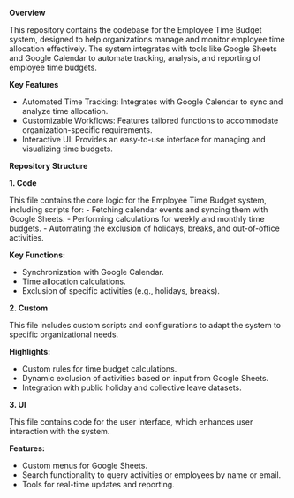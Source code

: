 **Overview**

This repository contains the codebase for the Employee Time Budget system, designed to help organizations manage and monitor employee time allocation effectively. The system integrates with tools like Google Sheets and Google Calendar to automate tracking, analysis, and reporting of employee time budgets.

**Key Features**

- Automated Time Tracking: Integrates with Google Calendar to sync and analyze time allocation.
- Customizable Workflows: Features tailored functions to accommodate organization-specific requirements.
- Interactive UI: Provides an easy-to-use interface for managing and visualizing time budgets.

**Repository Structure**

**1. Code**

This file contains the core logic for the Employee Time Budget system, including scripts for:
    - Fetching calendar events and syncing them with Google Sheets.
    - Performing calculations for weekly and monthly time budgets.
    - Automating the exclusion of holidays, breaks, and out-of-office activities.

**Key Functions:**

- Synchronization with Google Calendar.
- Time allocation calculations.
- Exclusion of specific activities (e.g., holidays, breaks).


**2. Custom**

This file includes custom scripts and configurations to adapt the system to specific organizational needs.

**Highlights:**

- Custom rules for time budget calculations.
- Dynamic exclusion of activities based on input from Google Sheets.
- Integration with public holiday and collective leave datasets.

**3. UI**

This file contains code for the user interface, which enhances user interaction with the system.

**Features:**

- Custom menus for Google Sheets.
- Search functionality to query activities or employees by name or email.
- Tools for real-time updates and reporting.
